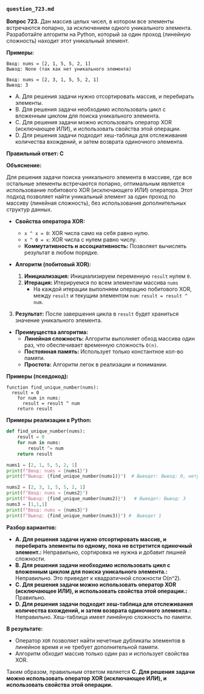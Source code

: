 ### `question_723.md`

**Вопрос 723.** Дан массив целых чисел, в котором все элементы встречаются попарно, за исключением одного уникального элемента. Разработайте алгоритм на Python, который за один проход (линейную сложность) находит этот уникальный элемент.

**Примеры:**

```
Ввод: nums = [2, 1, 5, 5, 2, 1]
Вывод: None (так как нет уникального элемента)

Ввод: nums = [2, 3, 1, 5, 5, 2, 1]
Вывод: 3
```
-   A. Для решения задачи нужно отсортировать массив,  и перебирать элементы.
-   B. Для решения задачи необходимо использовать  цикл с  вложенным циклом для поиска уникального элемента.
-   C. Для решения задачи можно использовать оператор XOR (исключающее ИЛИ), и использовать  свойства этой операции.
-   D. Для решения задачи подходит  хеш-таблица  для отслеживания  количества вхождений, и затем  возврата  одиночного элемента.

**Правильный ответ: C**

**Объяснение:**

Для решения задачи поиска уникального элемента в массиве, где все остальные элементы встречаются попарно, оптимальным является использование побитового XOR (исключающего ИЛИ) оператора. Этот подход позволяет найти уникальный элемент за один проход по массиву (линейная сложность), без использования дополнительных структур данных.

*  **Свойства оператора XOR:**
     *   `x ^ x = 0`:  XOR  числа само на себя равно нулю.
    *   `x ^ 0 = x`: XOR числа  с нулем равно  числу.
   *   **Коммутативность и ассоциативность:**  Позволяет вычислять  результат  в любом порядке.

*   **Алгоритм (побитовый XOR):**
    1.  **Инициализация:**  Инициализируем  переменную `result`  нулем `0`.
    2. **Итерация:**  Итерируемся по всем элементам  массива  `nums`
        *  На каждой итерации  выполняем операцию  побитового  XOR,  между  `result` и  текущим элементом  `num`: `result = result ^ num`.
  3. **Результат:**   После завершения  цикла в `result`  будет  храниться  значение уникального элемента.

*  **Преимущества алгоритма:**
    *  **Линейная сложность:**  Алгоритм выполняет обход массива один раз, что обеспечивает временную сложность `O(n)`.
   * **Постоянная память:**  Использует только константное  кол-во памяти.
    *  **Простота:** Алгоритм легок в реализации и понимании.

**Примеры (псевдокод):**
```
function find_unique_number(nums):
  result = 0
    for num in nums:
      result = result ^ num
    return result
```
**Примеры реализации в Python:**

```python
def find_unique_number(nums):
    result = 0
    for num in nums:
        result ^= num
    return result

nums1 = [2, 1, 5, 5, 2, 1]
print(f"Ввод: nums = {nums1}")
print(f"Вывод: {find_unique_number(nums1)}")  # Выведет: Вывод: 0, нету уникального элемента

nums2 = [2, 3, 1, 5, 5, 2, 1]
print(f"Ввод: nums = {nums2}")
print(f"Вывод: {find_unique_number(nums2)}")   # Выведет: Вывод: 3
nums3 = [1,1,1]
print(f"Ввод: nums = {nums3}")
print(f"Вывод: {find_unique_number(nums3)}") #  Выведет 1

```
**Разбор вариантов:**
*   **A. Для решения задачи нужно отсортировать массив, и перебирать элементы по одному, пока не встретится одиночный элемент.:** Неправильно, сортировка  не нужна и добавит лишней сложности.
*   **B. Для решения задачи необходимо использовать цикл с вложенным циклом для поиска уникального элемента.:** Неправильно. Это приведет к квадратичной сложности O(n^2).
* **C. Для решения задачи можно использовать оператор XOR (исключающее ИЛИ), и использовать свойства этой операции.:** Правильно.
*  **D. Для решения задачи подходит хеш-таблица для отслеживания количества вхождений, и затем возврата одиночного элемента.:**  Неправильно. Хеш-таблица имеет линейную сложность по памяти.

**В результате:**
*   Оператор `XOR` позволяет  найти нечетные дубликаты  элементов в  линейное  время и не требует дополнительной памяти.
*    Алгоритм  обходит массив только один раз и использует свойства XOR.

Таким образом, правильным ответом является **C. Для решения задачи можно использовать оператор XOR (исключающее ИЛИ), и использовать  свойства этой операции.**
